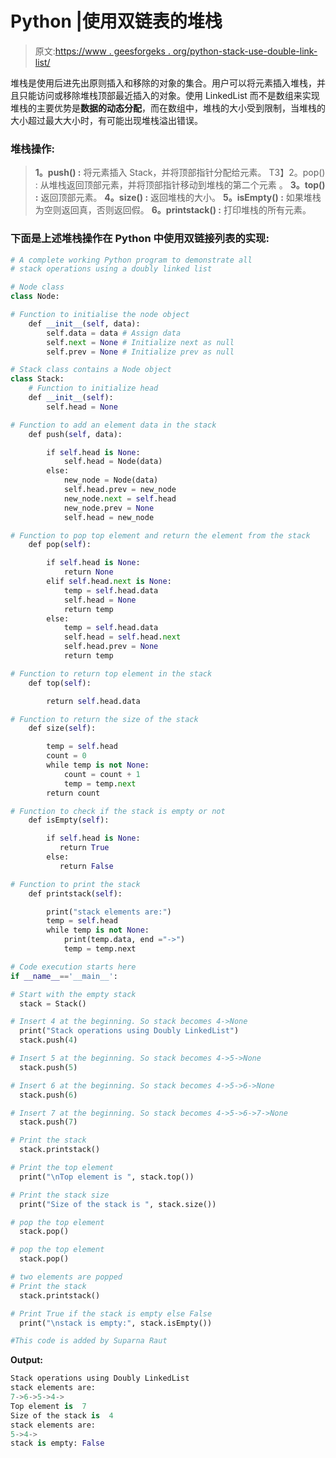 # Python |使用双链表的堆栈

> 原文:[https://www . geesforgeks . org/python-stack-use-double-link-list/](https://www.geeksforgeeks.org/python-stack-using-doubly-linked-list/)

堆栈是使用后进先出原则插入和移除的对象的集合。用户可以将元素插入堆栈，并且只能访问或移除堆栈顶部最近插入的对象。使用 LinkedList 而不是数组来实现堆栈的主要优势是**数据的动态分配**，而在数组中，堆栈的大小受到限制，当堆栈的大小超过最大大小时，有可能出现堆栈溢出错误。

### 堆栈操作:

> **1。push() :** 将元素插入 Stack，并将顶部指针分配给元素。
> T3】2。pop() : 从堆栈返回顶部元素，并将顶部指针移动到堆栈的第二个元素
> 。
> **3。top() :** 返回顶部元素。
> **4。size() :** 返回堆栈的大小。
> **5。isEmpty() :** 如果堆栈为空则返回真，否则返回假。
> **6。printstack() :** 打印堆栈的所有元素。

### 下面是上述堆栈操作在 Python 中使用双链接列表的实现:

```py
# A complete working Python program to demonstrate all 
# stack operations using a doubly linked list 

# Node class 
class Node:

# Function to initialise the node object
    def __init__(self, data):
        self.data = data # Assign data
        self.next = None # Initialize next as null
        self.prev = None # Initialize prev as null        

# Stack class contains a Node object
class Stack:
    # Function to initialize head 
    def __init__(self):
        self.head = None

# Function to add an element data in the stack 
    def push(self, data):

        if self.head is None:
            self.head = Node(data)
        else:
            new_node = Node(data)
            self.head.prev = new_node
            new_node.next = self.head
            new_node.prev = None
            self.head = new_node

# Function to pop top element and return the element from the stack 
    def pop(self):

        if self.head is None:
            return None
        elif self.head.next is None:
            temp = self.head.data
            self.head = None
            return temp
        else:
            temp = self.head.data
            self.head = self.head.next
            self.head.prev = None
            return temp

# Function to return top element in the stack 
    def top(self):

        return self.head.data

# Function to return the size of the stack 
    def size(self):

        temp = self.head
        count = 0
        while temp is not None:
            count = count + 1
            temp = temp.next
        return count

# Function to check if the stack is empty or not  
    def isEmpty(self):

        if self.head is None:
           return True
        else:
           return False

# Function to print the stack
    def printstack(self):

        print("stack elements are:")
        temp = self.head
        while temp is not None:
            print(temp.data, end ="->")
            temp = temp.next           

# Code execution starts here         
if __name__=='__main__': 

# Start with the empty stack
  stack = Stack()

# Insert 4 at the beginning. So stack becomes 4->None 
  print("Stack operations using Doubly LinkedList")
  stack.push(4)

# Insert 5 at the beginning. So stack becomes 4->5->None 
  stack.push(5)

# Insert 6 at the beginning. So stack becomes 4->5->6->None 
  stack.push(6)

# Insert 7 at the beginning. So stack becomes 4->5->6->7->None 
  stack.push(7)

# Print the stack
  stack.printstack()

# Print the top element
  print("\nTop element is ", stack.top())

# Print the stack size
  print("Size of the stack is ", stack.size())

# pop the top element
  stack.pop()

# pop the top element
  stack.pop()

# two elements are popped
# Print the stack
  stack.printstack()

# Print True if the stack is empty else False
  print("\nstack is empty:", stack.isEmpty())

#This code is added by Suparna Raut
```

**Output:**

```py
Stack operations using Doubly LinkedList
stack elements are:
7->6->5->4->
Top element is  7
Size of the stack is  4
stack elements are:
5->4->
stack is empty: False

```